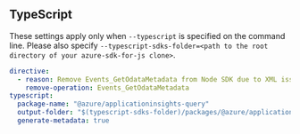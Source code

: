 
## TypeScript
These settings apply only when `--typescript` is specified on the command line.
Please also specify `--typescript-sdks-folder=<path to the root directory of your azure-sdk-for-js clone>`.

``` yaml $(typescript)
directive:
  - reason: Remove Events_GetOdataMetadata from Node SDK due to XML issues.
    remove-operation: Events_GetOdataMetadata
typescript:
  package-name: "@azure/applicationinsights-query"
  output-folder: "$(typescript-sdks-folder)/packages/@azure/applicationinsights-query"
  generate-metadata: true
```